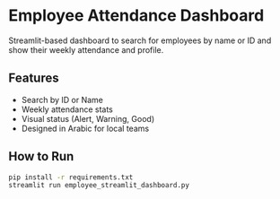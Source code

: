 
# Employee Attendance Dashboard

Streamlit-based dashboard to search for employees by name or ID and show their weekly attendance and profile.

## Features
- Search by ID or Name
- Weekly attendance stats
- Visual status (Alert, Warning, Good)
- Designed in Arabic for local teams

## How to Run

```bash
pip install -r requirements.txt
streamlit run employee_streamlit_dashboard.py
```
